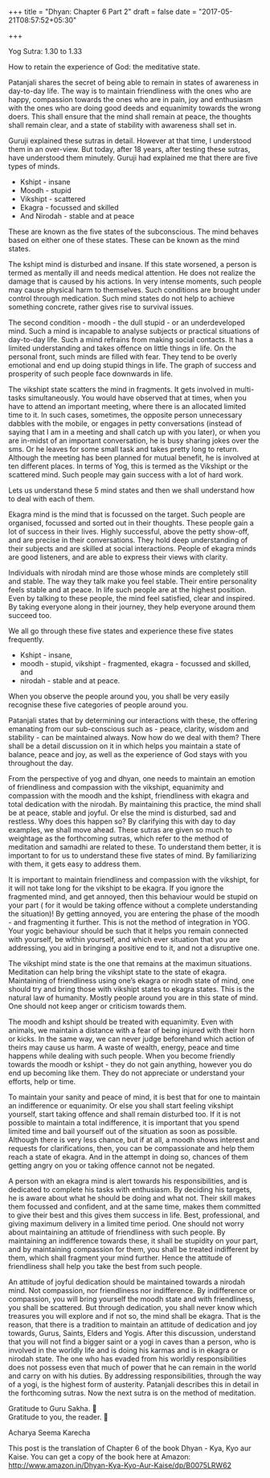 +++
title = "Dhyan: Chapter 6 Part 2"
draft = false
date = "2017-05-21T08:57:52+05:30"

+++

Yog Sutra: 1.30 to 1.33

How to retain the experience of God: the meditative state.

Patanjali shares the secret of being able to remain in states of awareness in day-to-day life. The way is to maintain friendliness with the ones who are happy, compassion towards the ones who are in pain, joy and enthusiasm with the ones who are doing good deeds and equanimity towards the wrong doers. This shall ensure that the mind shall remain at peace, the thoughts shall remain clear, and a state of stability with awareness shall set in.

Guruji explained these sutras in detail. However at that time, I understood them in an over-view. But today, after 18 years, after testing these sutras, have understood them minutely. Guruji had explained me that there are five types of minds.

- Kshipt - insane
- Moodh - stupid
- Vikshipt - scattered 
- Ekagra - focussed and skilled 
- And Nirodah - stable and at peace

These are known as the five states of the subconscious. The mind behaves based on either one of these states. These can be known as the mind states.

The kshipt mind is disturbed and insane. If this state worsened, a person is termed as mentally ill and needs medical attention. He does not realize the damage that is caused by his actions. In very intense moments, such people may cause physical harm to themselves. Such conditions are brought under control through medication. Such mind states do not help to achieve something concrete, rather gives rise to survival issues.

The second condition - moodh - the dull stupid - or an underdeveloped mind. Such a mind is incapable to analyse subjects or practical situations of day-to-day life. Such a mind refrains from making social contacts. It has a limited understanding and takes offence on little things in life. On the personal front, such minds are filled with fear. They tend to be overly emotional and end up doing stupid things in life. The graph of success and prosperity of such people face downwards in life.

The vikshipt state scatters the mind in fragments. It gets involved in multi-tasks simultaneously. You would have observed that at times, when you have to attend an important meeting, where there is an allocated limited time to it. In such cases, sometimes, the opposite person unnecessary dabbles with the mobile, or engages in petty conversations (instead of saying that I am in a meeting and shall catch up with you later), or when you are in-midst of an important conversation, he is busy sharing jokes over the sms. Or he leaves for some small task and takes pretty long to return. Although the meeting has been planned for mutual benefit, he is involved at ten different places. In terms of Yog, this is termed as the Vikshipt or the scattered mind. Such people may gain success with a lot of hard work.

Lets us understand these 5 mind states and then we shall understand how to deal with each of them.

Ekagra mind is the mind that is focussed on the target. Such people are organised, focussed and sorted out in their thoughts. These people gain a lot of success in their lives. Highly successful, above the petty show-off, and are precise in their conversations. They hold deep understanding of their subjects and are skilled at social interactions. People of ekagra minds are good listeners, and are able to express their views with clarity.

Individuals with nirodah mind are those whose minds are completely still and stable. The way they talk make you feel stable. Their entire personality feels stable and at peace. In life such people are at the highest position. Even by talking to these people, the mind feel satisfied, clear and inspired. By taking everyone along in their journey, they help everyone around them succeed too.

We all go through these five states and experience these five states frequently.

- Kshipt - insane, 
- moodh - stupid, vikshipt - fragmented, ekagra - focussed and skilled, and 
- nirodah - stable and at peace.

When you observe the people around you, you shall be very easily recognise these five categories of people around you.

Patanjali states that by determining our interactions with these, the offering emanating from our sub-conscious such as - peace, clarity, wisdom and stability - can be maintained always. Now how do we deal with them? There shall be a detail discussion on it in which helps you maintain a state of balance, peace and joy, as well as the experience of God stays with you throughout the day.

From the perspective of yog and dhyan, one needs to maintain an emotion of friendliness and compassion with the vikshipt, equanimity and compassion with the moodh and the kshipt, friendliness with ekagra and total dedication with the nirodah. By maintaining this practice, the mind shall be at peace, stable and joyful. Or else the mind is disturbed, sad and restless. Why does this happen so? By clarifying this with day to day examples, we shall move ahead. These sutras are given so much to weightage as the forthcoming sutras, which refer to the method of meditation and samadhi are related to these. To understand them better, it is important to for us to understand these five states of mind. By familiarizing with them, it gets easy to address them.

It is important to maintain friendliness and compassion with the vikshipt, for it will not take long for the vikshipt to be ekagra. If you ignore the fragmented mind, and get annoyed, then this behaviour would be stupid on your part ( for it would be taking offence without a complete understanding the situation)! By getting annoyed, you are entering the phase of the moodh - and fragmenting it further. This is not the method of integration in YOG. Your yogic behaviour should be such that it helps you remain connected with yourself, be within yourself, and which ever situation that you are addressing, you aid in bringing a positive end to it, and not a disruptive one.

The vikshipt mind state is the one that remains at the maximun situations. Meditation can help bring the vikshipt state to the state of ekagra. Maintaining of friendliness using one’s ekagra or nirodh state of mind, one should try and bring those with vikshipt states to ekagra states. This is the natural law of humanity. Mostly people around you are in this state of mind. One should not keep anger or criticism towards them.

The moodh and kshipt should be treated with equanimity. Even with animals, we maintain a distance with a fear of being injured with their horn or kicks. In the same way, we can never judge beforehand which action of theirs may cause us harm. A waste of wealth, energy, peace and time happens while dealing with such people. When you become friendly towards the moodh or kshipt - they do not gain anything, however you do end up becoming like them. They do not appreciate or understand your efforts, help or time.

To maintain your sanity and peace of mind, it is best that for one to maintain an indifference or equanimity. Or else you shall start feeling vikshipt yourself, start taking offence and shall remain disturbed too. If it is not possible to maintain a total indifference, it is important that you spend limited time and bail yourself out of the situation as soon as possible. Although there is very less chance, but if at all, a moodh shows interest and requests for clarifications, then, you can be compassionate and help them reach a state of ekagra. And in the attempt in doing so, chances of them getting angry on you or taking offence cannot not be negated.

A person with an ekagra mind is alert towards his responsibilities, and is dedicated to complete his tasks with enthusiasm. By deciding his targets, he is aware about what he should be doing and what not. Their skill makes them focussed and confident, and at the same time, makes them committed to give their best and this gives them success in life. Best, professional, and giving maximum delivery in a limited time period. One should not worry about maintaining an attitude of friendliness with such people. By maintaining an indifference towards these, it shall be stupidity on your part, and by maintaining compassion for them, you shall be treated indifferent by them, which shall fragment your mind further. Hence the attitude of friendliness shall help you take the best from such people.

An attitude of joyful dedication should be maintained towards a nirodah mind. Not compassion, nor friendliness nor indifference. By indifference or compassion, you will bring yourself the moodh state and with friendliness, you shall be scattered. But through dedication, you shall never know which treasures you will explore and if not so, the mind shall be ekagra. That is the reason, that there is a tradition to maintain an attitude of dedication and joy towards, Gurus, Saints, Elders and Yogis. After this discussion, understand that you will not find a bigger saint or a yogi in caves than a person, who is involved in the worldly life and is doing his karmas and is in ekagra or nirodah state. The one who has evaded from his worldly responsibilities does not possess even that much of power that he can remain in the world and carry on with his duties. By addressing responsibilities, through the way of a yogi, is the highest form of austerity. Patanjali describes this in detail in the forthcoming sutras. Now the next sutra is on the method of meditation.

Gratitude to Guru Sakha. 🙏  
Gratitude to you, the reader. 🙏

Acharya Seema Karecha

This post is the translation of Chapter 6 of the book Dhyan - Kya, Kyo aur Kaise. You can get a copy of the book here at Amazon: 
http://www.amazon.in/Dhyan-Kya-Kyo-Aur-Kaise/dp/B0075LRW62

